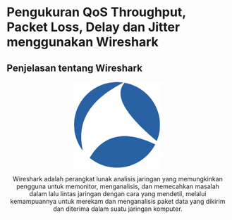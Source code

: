# Pengukuran QoS Throughput, Packet Loss, Delay dan Jitter menggunakan Wireshark

## Penjelasan tentang Wireshark

<p align="center" style="margin-bottom: 0px !important;">
  <img width="200" src="wire.png" alt="Alma" align="center">
</p>

<p align="center" >Wireshark adalah perangkat lunak analisis jaringan yang memungkinkan pengguna untuk memonitor, menganalisis, dan memecahkan masalah dalam lalu lintas jaringan dengan cara yang mendetil, melalui kemampuannya untuk merekam dan menganalisis paket data yang dikirim dan diterima dalam suatu jaringan komputer.</p>
